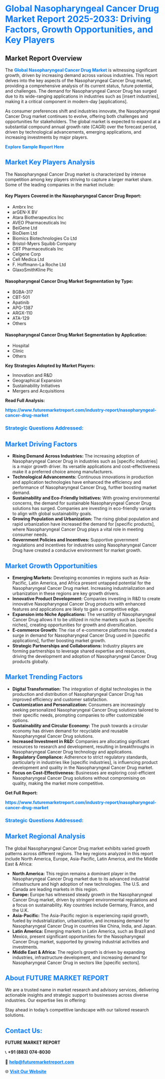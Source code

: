 <h1 style="color: #007BFF;">Global Nasopharyngeal Cancer Drug Market Report 2025-2033: Driving Factors, Growth Opportunities, and Key Players</h1>

<section id="overview">
<h2>Market Report Overview</h2>
<p>The <a href="https://www.futuremarketreport.com/industry-report/nasopharyngeal-cancer-drug-market" style="color: #007BFF; text-decoration: none;"><strong>Global Nasopharyngeal Cancer Drug Market</strong></a> is witnessing significant growth, driven by increasing demand across various industries. This report delves into the key aspects of the Nasopharyngeal Cancer Drug market, providing a comprehensive analysis of its current status, future potential, and challenges. The demand for Nasopharyngeal Cancer Drug has surged due to its wide-ranging applications in industries such as [insert industries], making it a critical component in modern-day [applications].</p>
<p>As consumer preferences shift and industries innovate, the Nasopharyngeal Cancer Drug market continues to evolve, offering both challenges and opportunities for stakeholders. The global market is expected to expand at a substantial compound annual growth rate (CAGR) over the forecast period, driven by technological advancements, emerging applications, and increasing investments by major players.</p>
</section>

<section id="overview">
<p><a href="https://www.futuremarketreport.com/request-sample/reportId=86209" style="color: #007BFF; text-decoration: none;"><strong>Explore Sample Report Here</strong></a></p>
</section>

<section id="key-players">
<h2 style="color: #007BFF;">Market Key Players Analysis</h2>
<p>The Nasopharyngeal Cancer Drug market is characterized by intense competition among key players striving to capture a larger market share. Some of the leading companies in the market include:</p>
<h4>Key Players Covered in the Nasopharyngeal Cancer Drug Report:</h4>
<ul><li>Ambrx Inc</li><li>arGEN-X BV</li><li>Atara Biotherapeutics Inc</li><li>AVEO Pharmaceuticals Inc</li><li>BeiGene Ltd</li><li>BioDiem Ltd</li><li>Biomics Biotechnologies Co Ltd</li><li>Bristol-Myers Squibb Company</li><li>CBT Pharmaceuticals Inc</li><li>Celgene Corp</li><li>Cell Medica Ltd</li><li>F. Hoffmann-La Roche Ltd</li><li>GlaxoSmithKline Plc</li></ul>
<h4>Nasopharyngeal Cancer Drug Market Segmentation by Type:</h4>
<ul><li>BGBA-317</li><li>CBT-501</li><li>Apatinib</li><li>APG-1387</li><li>ARGX-110</li><li>ATA-129</li><li>Others</li></ul>

<h4>Nasopharyngeal Cancer Drug Market Segmentation by Application:</h4>
<ul><li>Hospital</li><li>Clinic</li><li>Others</li></ul>
<p><strong>Key Strategies Adopted by Market Players:</strong></p>
<ul>
<li>Innovation and R&D</li>
<li>Geographical Expansion</li>
<li>Sustainability Initiatives</li>
<li>Mergers and Acquisitions</li>
</ul>
</section>

<section>
<p><strong>Read Full Analysis: </strong></p><a href="https://www.futuremarketreport.com/industry-report/nasopharyngeal-cancer-drug-market" style="color: #007BFF; text-decoration: none;"><strong>https://www.futuremarketreport.com/industry-report/nasopharyngeal-cancer-drug-market</strong></a>
<h3 style="color: #007BFF;">Strategic Questions Addressed:</h3>
</section>

<section id="driving-factors">
<h2 style="color: #007BFF;">Market Driving Factors</h2>
<ul>
<li><strong>Rising Demand Across Industries:</strong> The increasing adoption of Nasopharyngeal Cancer Drug in industries such as [specific industries] is a major growth driver. Its versatile applications and cost-effectiveness make it a preferred choice among manufacturers.</li>
<li><strong>Technological Advancements:</strong> Continuous innovations in production and application technologies have enhanced the efficiency and performance of Nasopharyngeal Cancer Drug, further boosting market demand.</li>
<li><strong>Sustainability and Eco-Friendly Initiatives:</strong> With growing environmental concerns, the demand for sustainable Nasopharyngeal Cancer Drug solutions has surged. Companies are investing in eco-friendly variants to align with global sustainability goals.</li>
<li><strong>Growing Population and Urbanization:</strong> The rising global population and rapid urbanization have increased the demand for [specific products], where Nasopharyngeal Cancer Drug plays a vital role in meeting consumer needs.</li>
<li><strong>Government Policies and Incentives:</strong> Supportive government regulations and incentives for industries using Nasopharyngeal Cancer Drug have created a conducive environment for market growth.</li>
</ul>
</section>

<section id="growth-opportunities">
<h2 style="color: #007BFF;">Market Growth Opportunities</h2>
<ul>
<li><strong>Emerging Markets:</strong> Developing economies in regions such as Asia-Pacific, Latin America, and Africa present untapped potential for the Nasopharyngeal Cancer Drug market. Increasing industrialization and urbanization in these regions are key growth drivers.</li>
<li><strong>Innovative Product Development:</strong> Companies investing in R&D to create innovative Nasopharyngeal Cancer Drug products with enhanced features and applications are likely to gain a competitive edge.</li>
<li><strong>Expansion into Niche Applications:</strong> The versatility of Nasopharyngeal Cancer Drug allows it to be utilized in niche markets such as [specific niches], creating opportunities for growth and diversification.</li>
<li><strong>E-commerce Growth:</strong> The rise of e-commerce platforms has created a surge in demand for Nasopharyngeal Cancer Drug used in [specific applications], further boosting market growth.</li>
<li><strong>Strategic Partnerships and Collaborations:</strong> Industry players are forming partnerships to leverage shared expertise and resources, driving the development and adoption of Nasopharyngeal Cancer Drug products globally.</li>
</ul>
</section>

<section id="trending-factors">
<h2 style="color: #007BFF;">Market Trending Factors</h2>
<ul>
<li><strong>Digital Transformation:</strong> The integration of digital technologies in the production and distribution of Nasopharyngeal Cancer Drug has improved efficiency and customer satisfaction.</li>
<li><strong>Customization and Personalization:</strong> Consumers are increasingly seeking personalized Nasopharyngeal Cancer Drug solutions tailored to their specific needs, prompting companies to offer customizable options.</li>
<li><strong>Sustainability and Circular Economy:</strong> The push towards a circular economy has driven demand for recyclable and reusable Nasopharyngeal Cancer Drug solutions.</li>
<li><strong>Increased Investment in R&D:</strong> Companies are allocating significant resources to research and development, resulting in breakthroughs in Nasopharyngeal Cancer Drug technology and applications.</li>
<li><strong>Regulatory Compliance:</strong> Adherence to strict regulatory standards, particularly in industries like [specific industries], is influencing product development and quality in the Nasopharyngeal Cancer Drug market.</li>
<li><strong>Focus on Cost-Effectiveness:</strong> Businesses are exploring cost-efficient Nasopharyngeal Cancer Drug solutions without compromising on quality, making the market more competitive.</li>
</ul>
</section>

<section>
<p><strong>Get Full Report: </strong></p><a href="https://www.futuremarketreport.com/industry-report/nasopharyngeal-cancer-drug-market" style="color: #007BFF; text-decoration: none;"><strong>https://www.futuremarketreport.com/industry-report/nasopharyngeal-cancer-drug-market</strong></a>
<h3 style="color: #007BFF;">Strategic Questions Addressed:</h3>
</section>


<section id="regional-analysis">
<h2 style="color: #007BFF;">Market Regional Analysis</h2>
<p>The global Nasopharyngeal Cancer Drug market exhibits varied growth patterns across different regions. The key regions analyzed in this report include North America, Europe, Asia-Pacific, Latin America, and the Middle East & Africa:</p>
<ul>
<li><strong>North America:</strong> This region remains a dominant player in the Nasopharyngeal Cancer Drug market due to its advanced industrial infrastructure and high adoption of new technologies. The U.S. and Canada are leading markets in this region.</li>
<li><strong>Europe:</strong> Europe has witnessed steady growth in the Nasopharyngeal Cancer Drug market, driven by stringent environmental regulations and a focus on sustainability. Key countries include Germany, France, and the U.K.</li>
<li><strong>Asia-Pacific:</strong> The Asia-Pacific region is experiencing rapid growth, fueled by industrialization, urbanization, and increasing demand for Nasopharyngeal Cancer Drug in countries like China, India, and Japan.</li>
<li><strong>Latin America:</strong> Emerging markets in Latin America, such as Brazil and Mexico, present significant opportunities for the Nasopharyngeal Cancer Drug market, supported by growing industrial activities and investments.</li>
<li><strong>Middle East & Africa:</strong> The region’s growth is driven by expanding industries, infrastructure development, and increasing demand for Nasopharyngeal Cancer Drug in sectors like [specific sectors].</li>
</ul>
</section>

<footer>
<h2 style="color: #007BFF;">About FUTURE MARKET REPORT</h2>
<p>We are a trusted name in market research and advisory services, delivering actionable insights and strategic support to businesses across diverse industries. Our expertise lies in offering:</p>

<p>Stay ahead in today’s competitive landscape with our tailored research solutions.</p>

<h2 style="color: #007BFF;">Contact Us:</h2>
<p><strong>FUTURE MARKET REPORT</strong></p>
<p>📞 <strong>+91 (883) 074-8030</strong></p>
<p>📧 <strong><a href="mailto:help@futuremarketreport.com" style="color: #007BFF;">help@futuremarketreport.com</a></strong></p>
<p>🌐 <strong><a href="https://www.futuremarketreport.com/" style="color: #007BFF;">Visit Our Website</a></strong></p>
</footer>
